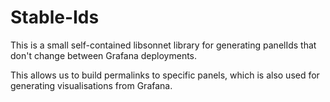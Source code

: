 # Stable-Ids

This is a small self-contained libsonnet library for generating panelIds that
don't change between Grafana deployments.

This allows us to build permalinks to specific panels, which is also used for
generating visualisations from Grafana.
